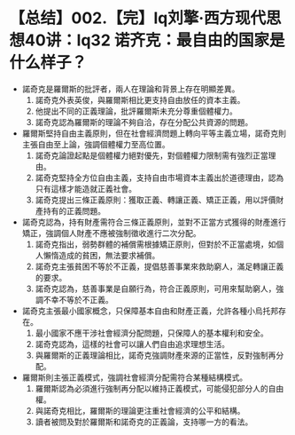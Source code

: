 # 【总结】002.【完】lq刘擎·西方现代思想40讲：lq32 诺齐克：最自由的国家是什么样子？

-   諾奇克是羅爾斯的批評者，兩人在理論和背景上存在明顯差異。
    1.  諾奇克外表英俊，與羅爾斯相比更支持自由放任的資本主義。
    2.  他提出不同的正義理論，批評羅爾斯未充分尊重個體權力。
    3.  諾奇克認為羅爾斯的理論不夠自洽，存在分配公共資源的問題。
-   羅爾斯堅持自由主義原則，但在社會經濟問題上轉向平等主義立場，諾奇克則主張自由至上論，強調個體權力至高位置。
    1.  諾奇克論證起點是個體權力絕對優先，對個體權力限制需有強烈正當理由。
    2.  諾奇克堅持全方位自由主義，支持自由市場資本主義出於道德理由，認為只有這樣才能造就正義社會。
    3.  諾奇克提出三條正義原則：獲取正義、轉讓正義、矯正正義，用以評價財產持有的正義問題。
-   諾奇克認為，持有財產需符合三條正義原則，並對不正當方式獲得的財產進行矯正，強調個人財產不應被強制徵收進行二次分配。
    1.  諾奇克指出，弱勢群體的補償需根據矯正原則，但對於不正當處境，如個人懶惰造成的貧困，無法要求補償。
    2.  諾奇克主張貧困不等於不正義，提倡慈善事業來救助窮人，滿足轉讓正義的要求。
    3.  諾奇克認為，慈善事業是自願行為，符合正義原則，可用來幫助窮人，強調不幸不等於不正義。
-   諾奇克主張最小國家概念，只保障基本自由和財產正義，允許各種小烏托邦存在。
    1.  最小國家不應干涉社會經濟分配問題，只保障人的基本權利和安全。
    2.  諾奇克認為，這樣的社會可以讓人們自由追求理想生活。
    3.  與羅爾斯的正義理論相比，諾奇克強調財產來源的正當性，反對強制再分配。
-   羅爾斯則主張正義模式，強調社會經濟分配需符合某種結構模式。
    1.  羅爾斯認為必須進行強制再分配以維持正義模式，可能侵犯部分人的自由權。
    2.  與諾奇克相比，羅爾斯的理論更注重社會經濟的公平和結構。
    3.  讀者被問及對於羅爾斯和諾奇克的正義論，支持哪一方的看法。